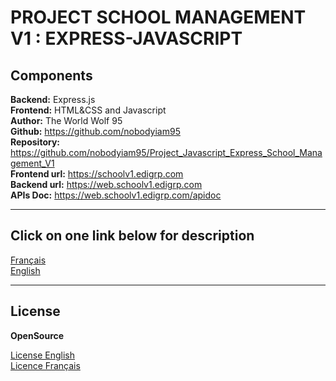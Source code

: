 # PROJECT SCHOOL MANAGEMENT V1 : EXPRESS-JAVASCRIPT

## Components

**Backend:** Express.js <br>
**Frontend:** HTML&CSS and Javascript<br>
**Author:** The World Wolf 95 <br>
**Github:** https://github.com/nobodyiam95 <br>
**Repository:** https://github.com/nobodyiam95/Project_Javascript_Express_School_Management_V1 <br>
**Frontend url:** https://schoolv1.edigrp.com <br>
**Backend url:** https://web.schoolv1.edigrp.com <br>
**APIs Doc:** https://web.schoolv1.edigrp.com/apidoc <br>

---
## Click on one link below for description
[Français](README_FR.md) <br>
[English](README_EN.md)

---
## License

**OpenSource**

[License English](https://www.gnu.org/licenses/license-list.en.html) <br>
[Licence Français](https://www.gnu.org/licenses/license-list.fr.html)
